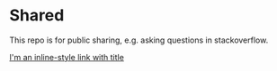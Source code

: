 # Shared
This repo is for public sharing, e.g. asking questions in stackoverflow.

[I'm an inline-style link with title](https://www.google.com "Google's Homepage")

